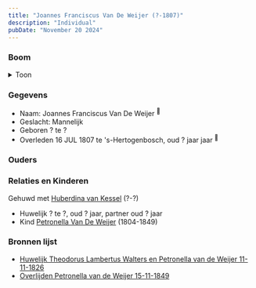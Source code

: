 ```yaml
---
title: "Joannes Franciscus Van De Weijer (?-1807)"
description: "Individual"
pubDate: "November 20 2024"
---
```


### Boom
<details><summary>Toon</summary>

![test](https://www.plantuml.com/plantuml/svg/fP8nRy8m48Lt_ueJ34n8eK0BA0849QAqAWoKZiXnhk3YsCZd5274Vw-151WOaBfPldVtldjsbnotBaiLevNKQsvv2Z4NguKrcKxwHXaBpd9DleJQiQLC48IqGk7fZEdQRI75D4PBfojoQD6uxHhPrLIXE17i603qZ4tGJfTIh3GIXM7AfMwteShsZ9LWShGYnaujXP7XskiWyXn2aiW8Pbp3Cy8doc-q1U04Bq5GgGTmdbKSLADwrFE6ko-9Ajb3s8fvl9t7nZc5hJPqe7DLerMcr9phP2wi8OgDT_IYoYECFjwWqWYUe4Jb8Lfd5gXZGs9veCqHXvbVFv6QmuydU_LBeRfWLG2AKMzG7LJ_YtCGxVzCmzO64s-wE1IERb4G1DwjgEHYwRQebDbuntF319trWvJYjmCC6irxI1zgCEvF3vdKxegm3k_ZcPVNchSYp1-kNCxfMHxPvIBVgfmZCjP5dVWl-mi0)
</details>

### Gegevens
- Naam: Joannes Franciscus Van De Weijer <sup><a href="../s00136/" style="text-decoration:none" title="Huwelijk Theodorus Lambertus Walters en Petronella van de Weijer 11-11-1826">:link:</a></sup>
- Geslacht: Mannelijk
- Geboren ? te ? 
- Overleden 16 JUL 1807 te 's-Hertogenbosch, oud ? jaar jaar <sup><a href="../s00136/" style="text-decoration:none" title="Huwelijk Theodorus Lambertus Walters en Petronella van de Weijer 11-11-1826">:link:</a></sup>

### Ouders

### Relaties en Kinderen

Gehuwd met [Huberdina van Kessel](../i00151/) (?-?) 
- Huwelijk ? te ?, oud ? jaar, partner oud ? jaar 
- Kind [Petronella Van De Weijer](../i00089/) (1804-1849)

### Bronnen lijst
- [Huwelijk Theodorus Lambertus Walters en Petronella van de Weijer 11-11-1826](../s00136/)
- [Overlijden Petronella van de Weijer 15-11-1849](../s00146/)